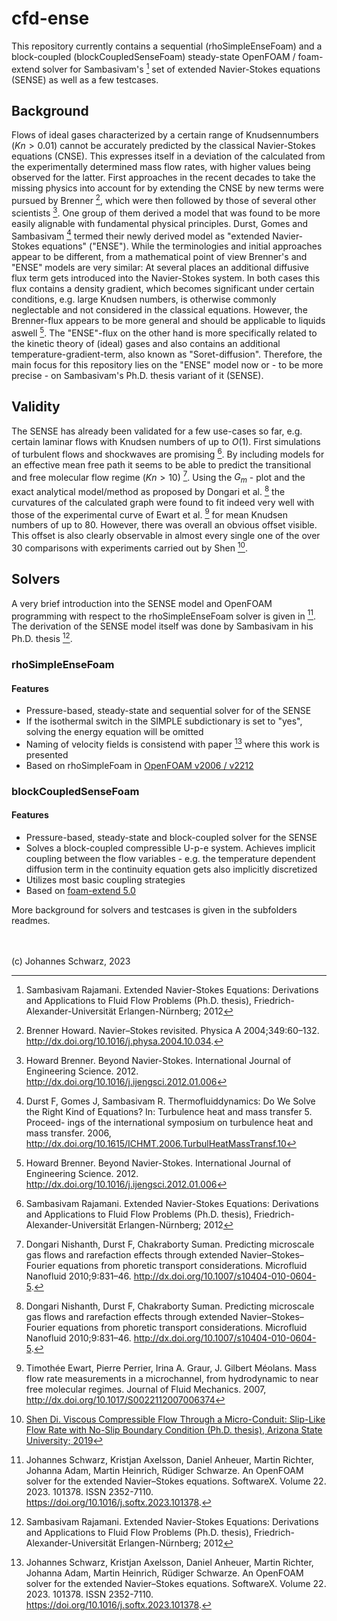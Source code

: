 # cfd-ense
This repository currently contains a sequential (rhoSimpleEnseFoam) and a block-coupled (blockCoupledSenseFoam) steady-state OpenFOAM / foam-extend solver for Sambasivam's [^4] set of extended Navier-Stokes equations (SENSE) as well as a few testcases.

## Background

Flows of ideal gases characterized by a certain range of Knudsennumbers ($Kn > 0.01$) cannot be accurately predicted by the classical Navier-Stokes equations (CNSE). This expresses itself in a deviation of the calculated from the experimentally determined mass flow rates, with higher values being observed for the latter. First approaches in the recent decades to take the missing physics into account for by extending the CNSE by new terms were pursued by Brenner [^5], which were then followed by those of several other scientists [^13]. One group of them derived a model that was found to be more easily alignable with fundamental physical principles.  Durst, Gomes and Sambasivam [^1] termed their newly derived model as "extended Navier-Stokes equations" ("ENSE"). While the terminologies and initial approaches appear to be different, from a mathematical point of view Brenner's and "ENSE" models are very similar: At several places an additional diffusive flux term gets introduced into the Navier-Stokes system. In both cases this flux contains a density gradient, which becomes significant under certain conditions, e.g. large Knudsen numbers, is otherwise commonly neglectable and not considered in the classical equations. However, the Brenner-flux appears to be more general and should be applicable to liquids aswell [^13]. The "ENSE"-flux on the other hand is more specifically related to the kinetic theory of (ideal) gases and also contains an additional temperature-gradient-term, also known as "Soret-diffusion". Therefore, the main focus for this repository lies on the "ENSE" model now or - to be more precise - on Sambasivam's Ph.D. thesis variant of it (SENSE).

## Validity
The SENSE has already been validated for a few use-cases so far, e.g. certain laminar flows with Knudsen numbers of up to $O(1)$. First simulations of turbulent flows and shockwaves are promising [^4]. By including models for an effective mean free path it seems to be able to predict the transitional and free molecular flow regime ($Kn > 10$) [^7]. Using the $G_m$ - plot and the exact analytical model/method as proposed by Dongari et al. [^7] the curvatures of the calculated graph were found to fit indeed very well with those of the experimental curve of Ewart et al. [^12] for mean Knudsen numbers of up to 80. However, there was overall an obvious offset visible. This offset is also clearly observable in almost every single one of the over 30 comparisons with experiments carried out by Shen [^8].

## Solvers

A very brief introduction into the SENSE model and OpenFOAM programming with respect to the rhoSimpleEnseFoam solver is given in [^10]. The derivation of the SENSE model itself was done by Sambasivam in his Ph.D. thesis [^4].

### rhoSimpleEnseFoam

#### Features

- Pressure-based, steady-state and sequential solver for of the SENSE
- If the isothermal switch in the SIMPLE subdictionary is set to "yes", solving the energy equation will be omitted
- Naming of velocity fields is consistend with paper [^10] where this work is presented
- Based on rhoSimpleFoam in [OpenFOAM v2006 / v2212 ](https://www.openfoam.com)

### blockCoupledSenseFoam

#### Features

- Pressure-based, steady-state and block-coupled solver for the SENSE
- Solves a block-coupled compressible U-p-e system. Achieves implicit coupling between the flow variables - e.g. the temperature dependent diffusion term in the continuity equation gets also implicitly discretized
- Utilizes most basic coupling strategies
- Based on [foam-extend 5.0](https://sourceforge.net/projects/foam-extend/)

More background for solvers and testcases is given in the subfolders readmes.

\
\
(c) Johannes Schwarz, 2023

[^1]: Durst F, Gomes J, Sambasivam R. Thermofluiddynamics: Do We Solve the
Right Kind of Equations? In: Turbulence heat and mass transfer 5. Proceed-
ings of the international symposium on turbulence heat and mass transfer.
2006, http://dx.doi.org/10.1615/ICHMT.2006.TurbulHeatMassTransf.10

[^2]: Chakraborty Suman, Durst Franz. Derivations of extended Navier-Stokes
equations from upscaled molecular transport considerations for compress-
ible ideal gas flows: Towards extended constitutive forms. Phys Fluids
2007;19. http://dx.doi.org/10.1063/1.2759531

[^3]: Durst F, Filimonov D, Sambasivam R. Treatments of micro-channel flows
revisited: Continuum versus rarified gas considerations. J Inst Eng (India):
Ser C 2020;101. http://dx.doi.org/10.1007/s40032-020-00586-3

[^4]: Sambasivam Rajamani. Extended Navier-Stokes Equations:
Derivations and Applications to Fluid Flow Problems (Ph.D. thesis), Friedrich-
Alexander-Universität Erlangen-Nürnberg; 2012

[^5]: Brenner Howard. Navier–Stokes revisited. Physica A 2004;349:60–132. http://dx.doi.org/10.1016/j.physa.2004.10.034.

[^6]: Dongari, Nishanth & Sharma IITK, Ashutosh & Durst, F.. (2009). Pressure-driven diffusive gas flows in micro-channels: From the Knudsen to the continuum regimes. Microfluidics and Nanofluidics. 6. 679-692. https://doi.org/10.1007/S10404-008-0344-Y.

[^7]: Dongari Nishanth, Durst F, Chakraborty Suman. Predicting microscale
gas flows and rarefaction effects through extended Navier–Stokes–Fourier
equations from phoretic transport considerations. Microfluid Nanofluid
2010;9:831–46. http://dx.doi.org/10.1007/s10404-010-0604-5.

[^8]: [Shen Di. Viscous Compressible Flow Through a Micro-Conduit: Slip-Like Flow Rate with No-Slip Boundary Condition (Ph.D. thesis), Arizona State University; 2019](https://hdl.handle.net/2286/R.I.54955)

[^9]: Maxwell J. VII. On stresses in rarified gases arising from inequalities of temperature.
Philosophical Transactions of the Royal Society of London
1879;170:231-256
https://doi.org/10.1098/rstl.1879.0067

[^10]: Johannes Schwarz, Kristjan Axelsson, Daniel Anheuer, Martin Richter, Johanna Adam, Martin Heinrich, Rüdiger Schwarze. An OpenFOAM solver for the extended Navier–Stokes equations. SoftwareX. Volume 22. 2023. 101378. ISSN 2352-7110. https://doi.org/10.1016/j.softx.2023.101378.

[^11]: S Kokou Dadzie, Howard Brenner. Predicting enhanced mass flow rates in gas microchannels using nonkinetic models. Physical Review E. 2012. http://dx.doi.org/10.1103/PhysRevE.86.036318

[^12]: Timothée Ewart, Pierre Perrier, Irina A. Graur, J. Gilbert Méolans. Mass flow rate measurements in a microchannel, from hydrodynamic to near free molecular regimes. Journal of Fluid Mechanics. 2007, http://dx.doi.org/10.1017/S0022112007006374

[^13]: Howard Brenner. Beyond Navier-Stokes. International Journal of Engineering Science. 2012. http://dx.doi.org/10.1016/j.ijengsci.2012.01.006